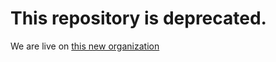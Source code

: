 # This repository is __deprecated__.

We are live on [this new organization](https://github.com/nonsible/nonsible)
